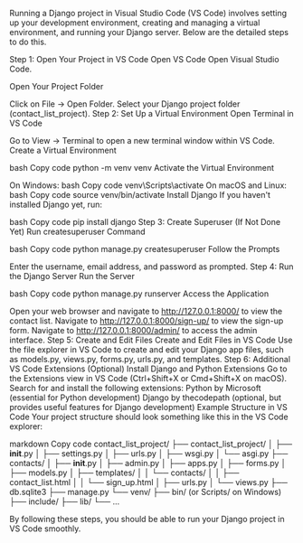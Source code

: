 Running a Django project in Visual Studio Code (VS Code) involves setting up your development environment, creating and managing a virtual environment, and running your Django server. Below are the detailed steps to do this.

Step 1: Open Your Project in VS Code
Open VS Code
Open Visual Studio Code.

Open Your Project Folder

Click on File -> Open Folder.
Select your Django project folder (contact_list_project).
Step 2: Set Up a Virtual Environment
Open Terminal in VS Code

Go to View -> Terminal to open a new terminal window within VS Code.
Create a Virtual Environment

bash
Copy code
python -m venv venv
Activate the Virtual Environment

On Windows:
bash
Copy code
venv\Scripts\activate
On macOS and Linux:
bash
Copy code
source venv/bin/activate
Install Django
If you haven't installed Django yet, run:

bash
Copy code
pip install django
Step 3: Create Superuser (If Not Done Yet)
Run createsuperuser Command

bash
Copy code
python manage.py createsuperuser
Follow the Prompts

Enter the username, email address, and password as prompted.
Step 4: Run the Django Server
Run the Server

bash
Copy code
python manage.py runserver
Access the Application

Open your web browser and navigate to http://127.0.0.1:8000/ to view the contact list.
Navigate to http://127.0.0.1:8000/sign-up/ to view the sign-up form.
Navigate to http://127.0.0.1:8000/admin/ to access the admin interface.
Step 5: Create and Edit Files
Create and Edit Files in VS Code
Use the file explorer in VS Code to create and edit your Django app files, such as models.py, views.py, forms.py, urls.py, and templates.
Step 6: Additional VS Code Extensions (Optional)
Install Django and Python Extensions
Go to the Extensions view in VS Code (Ctrl+Shift+X or Cmd+Shift+X on macOS).
Search for and install the following extensions:
Python by Microsoft (essential for Python development)
Django by thecodepath (optional, but provides useful features for Django development)
Example Structure in VS Code
Your project structure should look something like this in the VS Code explorer:

markdown
Copy code
contact_list_project/
├── contact_list_project/
│   ├── __init__.py
│   ├── settings.py
│   ├── urls.py
│   ├── wsgi.py
│   └── asgi.py
├── contacts/
│   ├── __init__.py
│   ├── admin.py
│   ├── apps.py
│   ├── forms.py
│   ├── models.py
│   ├── templates/
│   │   └── contacts/
│   │       ├── contact_list.html
│   │       └── sign_up.html
│   ├── urls.py
│   └── views.py
├── db.sqlite3
├── manage.py
└── venv/
    ├── bin/ (or Scripts/ on Windows)
    ├── include/
    ├── lib/
    └── ...

By following these steps, you should be able to run your Django project in VS Code smoothly.

